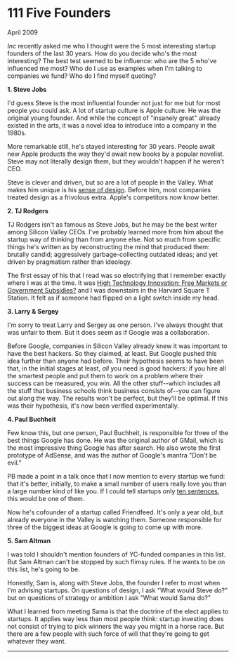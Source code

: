 # 111 Five Founders


  
 
  
 April 2009   
  
  _Inc_ recently asked me who I thought were the 5 most interesting startup founders of the last 30 years. How do you decide who's the most interesting? The best test seemed to be influence: who are the 5 who've influenced me most? Who do I use as examples when I'm talking to companies we fund? Who do I find myself quoting?   
  
  **1\. Steve Jobs**   
  
 I'd guess Steve is the most influential founder not just for me but for most people you could ask. A lot of startup culture is Apple culture. He was the original young founder. And while the concept of "insanely great" already existed in the arts, it was a novel idea to introduce into a company in the 1980s.   
  
 More remarkable still, he's stayed interesting for 30 years. People await new Apple products the way they'd await new books by a popular novelist. Steve may not literally design them, but they wouldn't happen if he weren't CEO.   
  
 Steve is clever and driven, but so are a lot of people in the Valley. What makes him unique is his [sense of design](taste.html). Before him, most companies treated design as a frivolous extra. Apple's competitors now know better.   
  
  **2\. TJ Rodgers**   
  
 TJ Rodgers isn't as famous as Steve Jobs, but he may be the best writer among Silicon Valley CEOs. I've probably learned more from him about the startup way of thinking than from anyone else. Not so much from specific things he's written as by reconstructing the mind that produced them: brutally candid; aggressively garbage-collecting outdated ideas; and yet driven by pragmatism rather than ideology.   
  
 The first essay of his that I read was so electrifying that I remember exactly where I was at the time. It was [High Technology Innovation: Free Markets or Government Subsidies?](http://www.cypress.com/?rID=34993) and I was downstairs in the Harvard Square T Station. It felt as if someone had flipped on a light switch inside my head.   
  
  **3\. Larry & Sergey**   
  
 I'm sorry to treat Larry and Sergey as one person. I've always thought that was unfair to them. But it does seem as if Google was a collaboration.   
  
 Before Google, companies in Silicon Valley already knew it was important to have the best hackers. So they claimed, at least. But Google pushed this idea further than anyone had before. Their hypothesis seems to have been that, in the initial stages at least, _all_ you need is good hackers: if you hire all the smartest people and put them to work on a problem where their success can be measured, you win. All the other stuff--which includes all the stuff that business schools think business consists of--you can figure out along the way. The results won't be perfect, but they'll be optimal. If this was their hypothesis, it's now been verified experimentally.   
  
  **4\. Paul Buchheit**   
  
 Few know this, but one person, Paul Buchheit, is responsible for three of the best things Google has done. He was the original author of GMail, which is the most impressive thing Google has after search. He also wrote the first prototype of AdSense, and was the author of Google's mantra "Don't be evil."   
  
 PB made a point in a talk once that I now mention to every startup we fund: that it's better, initially, to make a small number of users really love you than a large number kind of like you. If I could tell startups only [ten sentences](13sentences.html), this would be one of them.   
  
 Now he's cofounder of a startup called Friendfeed. It's only a year old, but already everyone in the Valley is watching them. Someone responsible for three of the biggest ideas at Google is going to come up with more.   
  
  **5\. Sam Altman**   
  
 I was told I shouldn't mention founders of YC-funded companies in this list. But Sam Altman can't be stopped by such flimsy rules. If he wants to be on this list, he's going to be.   
  
 Honestly, Sam is, along with Steve Jobs, the founder I refer to most when I'm advising startups. On questions of design, I ask "What would Steve do?" but on questions of strategy or ambition I ask "What would Sama do?"   
  
 What I learned from meeting Sama is that the doctrine of the elect applies to startups. It applies way less than most people think: startup investing does not consist of trying to pick winners the way you might in a horse race. But there are a few people with such force of will that they're going to get whatever they want.   
  
 
  
 
  
 
  
 

 
* * *
 

 

